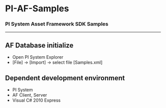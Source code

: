 # PI-AF-Samples
### PI System Asset Framework SDK Samples

***

## AF Database initialize
   * Open PI System Explorer
   * [File] -> [Import] -> select file [Samples.xml]

## Dependent development environment
   * PI System
   * AF Client, Server
   * Visual C# 2010 Express
